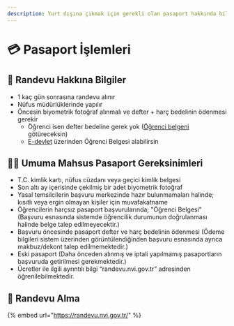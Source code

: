 ```yaml
---
description: Yurt dışına çıkmak için gerekli olan pasaport hakkında bilgilerim
---
```


# 💳 Pasaport İşlemleri

## 🔰 Randevu Hakkına Bilgiler

* 1 kaç gün sonrasına randevu alınır
* Nüfus müdürlüklerinde yapılır
* Öncesin biyometrik fotoğraf alınmalı ve defter + harç bedelinin ödenmesi gerekir
  * Öğrenci isen defter bedeline gerek yok \([Öğrenci belgeni](https://www.turkiye.gov.tr/yok-ogrenci-belgesi-sorgulama) götüreceksin\)
  * [E-devlet](https://www.turkiye.gov.tr/yok-ogrenci-belgesi-sorgulama) üzerinden Öğrenci Belgesi alabilirsin

## 👮‍♂️ Umuma Mahsus Pasaport Gereksinimleri

* T.C. kimlik kartı, nüfus cüzdanı veya geçici kimlik belgesi
* Son altı ay içerisinde çekilmiş bir adet biyometrik fotoğraf
* Yasal temsilcilerin başvuru merkezinde hazır bulunmamaları halinde; kısıtlı veya ergin olmayan kişiler için muvafakatname
* Öğrencilerin harçsız pasaport başvurularında; "Öğrenci Belgesi" \(Başvuru esnasında sistemde öğrencilik durumunun doğrulanması halinde belge talep edilmeyecektir.\)
* Başvuru öncesinde pasaport defter ve harç bedelinin ödenmesi \(Ödeme bilgileri sistem üzerinden görüntülendiğinden başvuru esnasında ayrıca makbuz/dekont talep edilmemektedir.\)
* Eski pasaport \(Daha önceden alınmış ve iptali yapılmamış pasaportların başvuruda getirilmesi gerekmektedir.\)
* Ücretler ile ilgili ayrıntılı bilgi “randevu.nvi.gov.tr” adresinden öğrenilebilmektedir.

## 🎫 Randevu Alma

{% embed url="https://randevu.nvi.gov.tr/" %}

